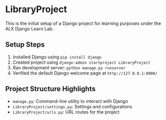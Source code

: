 # LibraryProject

This is the initial setup of a Django project for learning purposes under the ALX Django Learn Lab.

## Setup Steps

1. Installed Django using `pip install django`
2. Created project using `django-admin startproject LibraryProject`
3. Ran development server: `python manage.py runserver`
4. Verified the default Django welcome page at `http://127.0.0.1:8000/`

## Project Structure Highlights

- `manage.py`: Command-line utility to interact with Django
- `LibraryProject/settings.py`: Settings and configurations
- `LibraryProject/urls.py`: URL routes for the project
